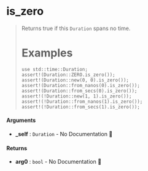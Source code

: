 # is\_zero

>  Returns true if this `Duration` spans no time.
>  # Examples
>  ```
>  use std::time::Duration;
>  assert!(Duration::ZERO.is_zero());
>  assert!(Duration::new(0, 0).is_zero());
>  assert!(Duration::from_nanos(0).is_zero());
>  assert!(Duration::from_secs(0).is_zero());
>  assert!(!Duration::new(1, 1).is_zero());
>  assert!(!Duration::from_nanos(1).is_zero());
>  assert!(!Duration::from_secs(1).is_zero());
>  ```

#### Arguments

- **\_self** : `Duration` \- No Documentation 🚧

#### Returns

- **arg0** : `bool` \- No Documentation 🚧